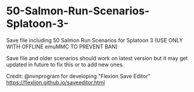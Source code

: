 # 50-Salmon-Run-Scenarios-Splatoon-3-
Save file including 50 Salmon Run Scenarios for Splatoon 3 
(USE ONLY WITH OFFLINE emuMMC TO PREVENT BAN)

Save file and older scenarios should work on latest version but it may get updated in future to fix this or to add new ones.

Credit: @nvnprogram for developing "Flexion Save Editor" https://flexlion.github.io/saveeditor.html
